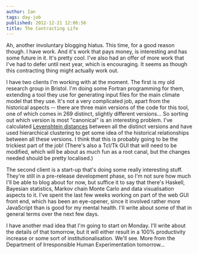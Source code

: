 ```yaml
---
author: Ian
tags: day-job
published: 2012-12-21 12:06:56
title: The Contracting Life
---
```

Ah, another involuntary blogging hiatus.  This time, for a good reason
though.  I have work.  And it's work that pays money, is interesting
and has some future in it.  It's pretty cool.  I've also had an offer
of more work that I've had to defer until next year, which is
encouraging.  It seems as though this contracting thing might actually
work out.

I have two clients I'm working with at the moment.  The first is my
old research group in Bristol.  I'm doing some Fortran programming for
them, extending a tool they use for generating input files for the
main climate model that they use.  It's not a very complicated job,
apart from the historical aspects -- there are three main versions of
the code for this tool, one of which comes in 269 distinct, slightly
different versions...  So sorting out which version is most
"canonical" is an interesting problem.  I've calculated
[Levenshtein distances](https://en.wikipedia.org/wiki/Levenshtein_distance)
between all the distinct versions and have used hierarchical
clustering to get some idea of the historical relationships between
all these versions.  I think that this is probably going to be the
trickiest part of the job!  (There's also a Tcl/Tk GUI that will need
to be modified, which will be about as much fun as a root canal, but
the changes needed should be pretty localised.)

The second client is a start-up that's doing some really interesting
stuff.  They're still in a pre-release development phase, so I'm not
sure how much I'll be able to blog about for now, but suffice it to
say that there's Haskell, Bayesian statistics, Markov chain Monte
Carlo and data visualisation aspects to it.  I've spent the last few
weeks working on part of the web GUI front end, which has been an
eye-opener, since it involved rather more JavaScript than is good for
my mental health.  I'll write about some of that in general terms over
the next few days.

I have another mad idea that I'm going to start on Monday.  I'll write
about the details of that tomorrow, but it will either result in a
100% productivity increase or some sort of institutionalisation.
We'll see.  More from the Department of Irresponsible Human
Experimentation tomorrow...
